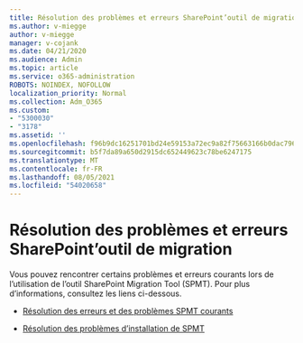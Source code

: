 ```yaml
---
title: Résolution des problèmes et erreurs SharePoint’outil de migration
ms.author: v-miegge
author: v-miegge
manager: v-cojank
ms.date: 04/21/2020
ms.audience: Admin
ms.topic: article
ms.service: o365-administration
ROBOTS: NOINDEX, NOFOLLOW
localization_priority: Normal
ms.collection: Adm_O365
ms.custom:
- "5300030"
- "3178"
ms.assetid: ''
ms.openlocfilehash: f96b9dc16251701bd24e59153a72ec9a82f75663166b0dac796276e6f66c6424
ms.sourcegitcommit: b5f7da89a650d2915dc652449623c78be6247175
ms.translationtype: MT
ms.contentlocale: fr-FR
ms.lasthandoff: 08/05/2021
ms.locfileid: "54020658"
---
```

# <a name="troubleshooting-sharepoint-migration-tool-issues-and-errors"></a>Résolution des problèmes et erreurs SharePoint’outil de migration

Vous pouvez rencontrer certains problèmes et erreurs courants lors de l’utilisation de l’outil SharePoint Migration Tool (SPMT). Pour plus d’informations, consultez les liens ci-dessous.

- [Résolution des erreurs et des problèmes SPMT courants](https://docs.microsoft.com/sharepointmigration/troubleshooting-common-spmt-issues)

- [Résolution des problèmes d’installation de SPMT](https://docs.microsoft.com/sharepointmigration/spmt-install-issues)
